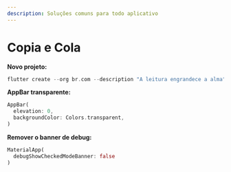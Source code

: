 ```yaml
---
description: Soluções comuns para todo aplicativo
---
```


# Copia e Cola

**Novo projeto:** 

```dart
flutter create --org br.com --description "A leitura engrandece a alma" books
```

**AppBar transparente:**

```dart
AppBar(
  elevation: 0,
  backgroundColor: Colors.transparent,
)
```

**Remover o banner de debug:**

```dart
MaterialApp(
  debugShowCheckedModeBanner: false
)
```



